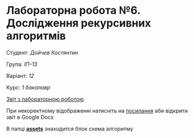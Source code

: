 # Лабораторна робота №6. Дослідження рекурсивних алгоритмів

Студент: *Дойчев Костянтин*

Група: *ІП-13*

Варіант: *12*

Курс: *1 бакалавр*

[Звіт з лабораторною роботою ](./asd-lab-6.pdf)

При некоректному відображенні натисніть на [посилання](https://docs.google.com/document/d/14xJJnUJekDdVtTW-xIX_b0Q1Q8f6MM5C90XXNvexSy8/edit?usp=sharing) аби відкрити звіт в Google Docs

 В папці **[assets](./assets)** знаходится блок схема алгоритму